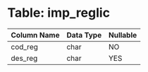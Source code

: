 # Table: imp_reglic

| Column Name | Data Type | Nullable |
|-------------|-----------|----------|
| cod_reg | char | NO |
| des_reg | char | YES |
